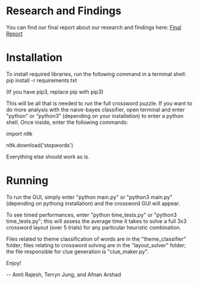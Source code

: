 # Research and Findings
You can find our final report about our research and findings here: [Final Report](https://github.com/terrynjung181/CrosswordCreator/blob/main/CS%204701%20Final%20Evaluation%20Written%20Report.pdf)

# Installation

To install required libraries, run the following command in a terminal shell:
pip install -r requirements.txt

(If you have pip3, replace pip with pip3)

This will be all that is needed to run the full crossword puzzle. If you want to do more analysis
with the naive-bayes classifier, open terminal and enter "python" or "python3" (depending on your
installation) to enter a python shell. Once inside, enter the following commands:

import nltk

nltk.download('stopwords')

Everything else should work as is.


# Running
To run the GUI, simply enter "python main.py" or "python3 main.py" (depending on pythong installation) and the crossword GUI will appear.

To see timed performances, enter "python time_tests.py" or "python3 time_tests.py"; this will assess the average time it takes to solve a full 3x3 crossword layout (over 5 trials) for any particular heuristic combination.

Files related to theme classification of words are in the "theme_classifier" folder; files relating to crossword solving are in the "layout_solver" folder; the file responsible for clue generation is "clue_maker.py".

Enjoy!

-- Amit Rajesh, Terryn Jung, and Afnan Arshad
